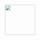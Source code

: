 <a href="URL_REDIRECT" target="blank"><img align="center" src="https://i.ibb.co/4R04b4g/giphy.gif" height="100" /></a>
